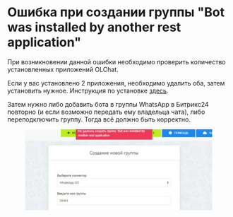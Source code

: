 # Ошибка при создании группы "Bot was installed by another rest application"

При возникновении данной ошибки необходимо проверить количество установленных приложений OLChat.&#x20;

Если у вас установлено 2 приложения, необходимо удалить оба, затем установить нужное. Инструкция по установке [здесь](https://docs.olchat.io/ustanovka-i-nastroika/ustanovka-prilozheniya).&#x20;

Затем нужно либо добавить бота в группы WhatsApp в Битрикс24 повторно (и если возможно передать ему владельца чата), либо переподключить группу. Тогда всё должно быть корректно.

<figure><img src="../../.gitbook/assets/image (1) (1) (1) (1) (1) (1) (1) (1).png" alt=""><figcaption></figcaption></figure>
